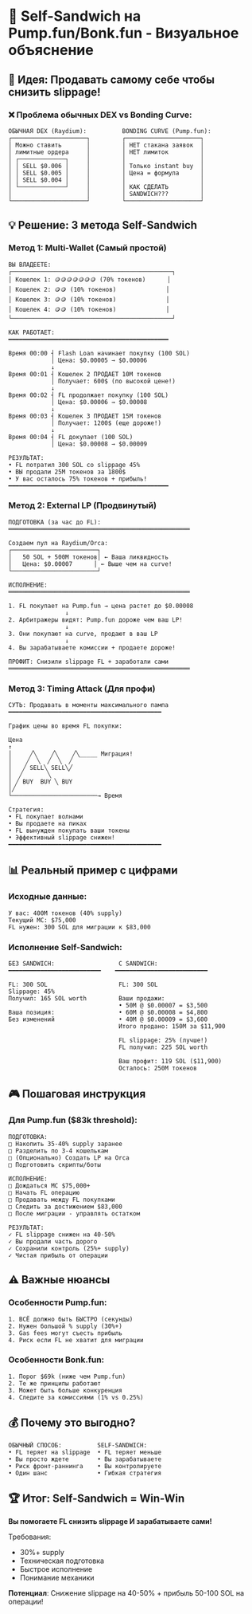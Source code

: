# 🥪 Self-Sandwich на Pump.fun/Bonk.fun - Визуальное объяснение

## 🎯 Идея: Продавать самому себе чтобы снизить slippage!

### ❌ Проблема обычных DEX vs Bonding Curve:

```
ОБЫЧНАЯ DEX (Raydium):          BONDING CURVE (Pump.fun):
┌─────────────────────┐         ┌─────────────────────┐
│ Можно ставить       │         │ НЕТ стакана заявок  │
│ лимитные ордера     │         │ НЕТ лимиток         │
│ ┌─────────────┐     │         │                     │
│ │ SELL $0.006 │     │         │ Только instant buy  │
│ │ SELL $0.005 │     │         │ Цена = формула      │
│ │ SELL $0.004 │     │         │                     │
│ └─────────────┘     │         │ КАК СДЕЛАТЬ         │
│                     │         │ SANDWICH???         │
└─────────────────────┘         └─────────────────────┘
```

## 💡 Решение: 3 метода Self-Sandwich

### Метод 1: Multi-Wallet (Самый простой)

```
ВЫ ВЛАДЕЕТЕ:
┌─────────────────────────────────────────────┐
│ Кошелек 1: 🪙🪙🪙🪙🪙🪙🪙 (70% токенов)      │
│ Кошелек 2: 🪙🪙 (10% токенов)              │
│ Кошелек 3: 🪙🪙 (10% токенов)              │  
│ Кошелек 4: 🪙🪙 (10% токенов)              │
└─────────────────────────────────────────────┘

КАК РАБОТАЕТ:
━━━━━━━━━━━━━━━━━━━━━━━━━━━━━━━━━━━━━━━━━━━━━

Время 00:00 ┤ Flash Loan начинает покупку (100 SOL)
            │ Цена: $0.00005 → $0.00006
            ↓
Время 00:01 ┤ Кошелек 2 ПРОДАЕТ 10M токенов
            │ Получает: 600$ (по высокой цене!)
            ↓
Время 00:02 ┤ FL продолжает покупку (100 SOL)
            │ Цена: $0.00006 → $0.00008
            ↓
Время 00:03 ┤ Кошелек 3 ПРОДАЕТ 15M токенов
            │ Получает: 1200$ (еще дороже!)
            ↓
Время 00:04 ┤ FL докупает (100 SOL)
            │ Цена: $0.00008 → $0.00009
            
РЕЗУЛЬТАТ:
• FL потратил 300 SOL со slippage 45%
• ВЫ продали 25M токенов за 1800$
• У вас осталось 75% токенов + прибыль!
━━━━━━━━━━━━━━━━━━━━━━━━━━━━━━━━━━━━━━━━━━━━━
```

### Метод 2: External LP (Продвинутый)

```
ПОДГОТОВКА (за час до FL):
═══════════════════════════════════════════════════

Создаем пул на Raydium/Orca:
┌────────────────────────┐
│   50 SOL + 500M токенов│ ← Ваша ликвидность
│   Цена: $0.00007      │ ← Выше чем на curve!
└────────────────────────┘

ИСПОЛНЕНИЕ:
═══════════════════════════════════════════════════

1. FL покупает на Pump.fun → цена растет до $0.00008
                ↓
2. Арбитражеры видят: Pump.fun дороже чем ваш LP!
                ↓
3. Они покупают на curve, продают в ваш LP
                ↓
4. Вы зарабатываете комиссии + продаете дороже!

ПРОФИТ: Снизили slippage FL + заработали сами
═══════════════════════════════════════════════════
```

### Метод 3: Timing Attack (Для профи)

```
СУТЬ: Продавать в моменты максимального пампа
━━━━━━━━━━━━━━━━━━━━━━━━━━━━━━━━━━━━━━━━━━━

График цены во время FL покупки:

Цена
↑
│     ╱╲    ╱╲    ╱╲_____ Миграция!
│    ╱  ╲  ╱  ╲  ╱
│   ╱ SELL╲ SELL╲╱
│  ╱       ╲    
│ ╱ BUY  BUY ╲ BUY
│╱
└────────────────────────→ Время

Стратегия:
• FL покупает волнами
• Вы продаете на пиках
• FL вынужден покупать ваши токены
• Эффективный slippage снижен!
━━━━━━━━━━━━━━━━━━━━━━━━━━━━━━━━━━━━━━━━━━━
```

## 📊 Реальный пример с цифрами

### Исходные данные:
```
У вас: 400M токенов (40% supply)
Текущий MC: $75,000
FL нужен: 300 SOL для миграции к $83,000
```

### Исполнение Self-Sandwich:

```
БЕЗ SANDWICH:                  С SANDWICH:
━━━━━━━━━━━━━━━━━━━━━━━━━━    ━━━━━━━━━━━━━━━━━━━━━━━━━━

FL: 300 SOL                    FL: 300 SOL
Slippage: 45%                  
Получил: 165 SOL worth         Ваши продажи:
                               • 50M @ $0.00007 = $3,500
Ваша позиция:                  • 60M @ $0.00008 = $4,800
Без изменений                  • 40M @ $0.00009 = $3,600
                               Итого продано: 150M за $11,900
                               
                               FL slippage: 25% (лучше!)
                               FL получил: 225 SOL worth
                               
                               Ваш профит: 119 SOL ($11,900)
                               Осталось: 250M токенов
```

## 🎮 Пошаговая инструкция

### Для Pump.fun ($83k threshold):

```
ПОДГОТОВКА:
□ Накопить 35-40% supply заранее
□ Разделить по 3-4 кошелькам
□ (Опционально) Создать LP на Orca
□ Подготовить скрипты/боты

ИСПОЛНЕНИЕ:
□ Дождаться MC $75,000+
□ Начать FL операцию
□ Продавать между FL покупками
□ Следить за достижением $83,000
□ После миграции - управлять остатком

РЕЗУЛЬТАТ:
✓ FL slippage снижен на 40-50%
✓ Вы продали часть дорого
✓ Сохранили контроль (25%+ supply)
✓ Чистая прибыль от операции
```

## ⚠️ Важные нюансы

### Особенности Pump.fun:
```
1. ВСЁ должно быть БЫСТРО (секунды)
2. Нужен большой % supply (30%+)
3. Gas fees могут съесть прибыль
4. Риск если FL не хватит для миграции
```

### Особенности Bonk.fun:
```
1. Порог $69k (ниже чем Pump.fun)
2. Те же принципы работают
3. Может быть больше конкуренция
4. Следите за комиссиями (1% vs 0.25%)
```

## 💰 Почему это выгодно?

```
ОБЫЧНЫЙ СПОСОБ:          SELF-SANDWICH:
• FL теряет на slippage  • FL теряет меньше
• Вы просто ждете        • Вы зарабатываете
• Риск фронт-раннинга    • Вы контролируете
• Один шанс              • Гибкая стратегия
```

## 🏆 Итог: Self-Sandwich = Win-Win

**Вы помогаете FL снизить slippage И зарабатываете сами!**

Требования:
- 30%+ supply
- Техническая подготовка  
- Быстрое исполнение
- Понимание механики

**Потенциал**: Снижение slippage на 40-50% + прибыль 50-100 SOL на операции!